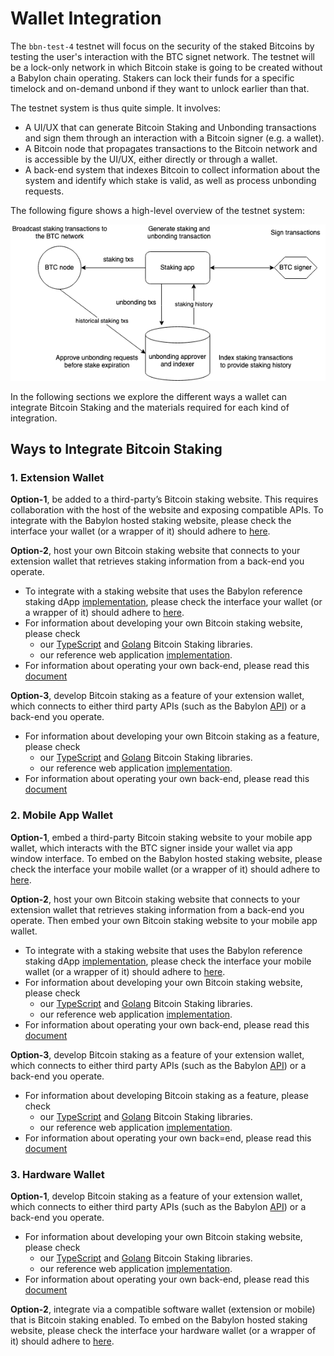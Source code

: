 # Wallet Integration

The `bbn-test-4` testnet will focus on the security of the staked Bitcoins by
testing the user's interaction with the BTC signet network.
The testnet will be a lock-only network in which Bitcoin stake is going to be
created without a Babylon chain operating. Stakers can lock their funds for a
specific timelock and on-demand unbond if they want to unlock earlier than
that.

The testnet system is thus quite simple. It involves:
- A UI/UX that can generate Bitcoin Staking and Unbonding transactions
  and sign them through an interaction with a Bitcoin signer (e.g. a wallet).
- A Bitcoin node that propagates transactions to the Bitcoin network and
  is accessible by the UI/UX, either directly or through a wallet.
- A back-end system that indexes Bitcoin to collect information about the
  system and identify which stake is valid, as well as process unbonding
  requests.

The following figure shows a high-level overview of the testnet system:

![System High Level](./assets/system-high-level.png)

In the following sections we explore the different ways a wallet can integrate
Bitcoin Staking and the materials required for each kind of integration.

## Ways to Integrate Bitcoin Staking

### 1. Extension Wallet

**Option-1**, be added to a third-party’s Bitcoin staking website.
This requires collaboration with the host of the website and
exposing compatible APIs.
To integrate with the Babylon hosted staking website, please check the
interface your wallet (or a wrapper of it) should adhere to
[here](https://github.com/babylonlabs-io/simple-staking/blob/main/docs/WalletIntegration.md).

**Option-2**, host your own Bitcoin staking website that
connects to your extension wallet that retrieves staking
information from a back-end you operate.
- To integrate with a staking website that uses the Babylon reference staking
  dApp [implementation](https://github.com/babylonlabs-io/simple-staking), please
  check the interface your wallet (or a wrapper of it) should adhere to 
  [here](https://github.com/babylonlabs-io/simple-staking/blob/main/docs/WalletIntegration.md).
- For information about developing your own Bitcoin staking website, please check
    - our [TypeScript](https://github.com/babylonlabs-io/btc-staking-ts)
      and [Golang](https://github.com/babylonlabs-io/babylon/tree/dev/btcstaking)
      Bitcoin Staking libraries.
    - our reference web application [implementation](https://github.com/babylonlabs-io/simple-staking).
- For information about operating your own back-end, please read this
  [document](./staking-backend.md)

**Option-3**, develop Bitcoin staking as a feature of your extension wallet,
which connects to either third party APIs
(such as the Babylon [API](https://staking-api.testnet.babylonchain.io/swagger/index.html)) or a back-end you operate.
- For information about developing your own Bitcoin staking as a feature, please check
    - our [TypeScript](https://github.com/babylonlabs-io/btc-staking-ts)
      and [Golang](https://github.com/babylonlabs-io/babylon/tree/dev/btcstaking)
      Bitcoin Staking libraries.
    - our reference web application [implementation](https://github.com/babylonlabs-io/simple-staking).
- For information about operating your own back-end, please read this
  [document](./staking-backend.md)

### 2. Mobile App Wallet

**Option-1**, embed a third-party Bitcoin staking website to your mobile app
wallet, which interacts with the BTC signer inside your wallet via
app window interface.
To embed on the Babylon hosted staking website, please check the
interface your mobile wallet (or a wrapper of it) should adhere to
[here](https://github.com/babylonlabs-io/simple-staking/blob/main/docs/WalletIntegration.md).

**Option-2**, host your own Bitcoin staking website that connects to your
extension wallet that retrieves staking information from a back-end you
operate. Then embed your own Bitcoin staking website to your mobile app wallet.
- To integrate with a staking website that uses the Babylon reference staking
  dApp [implementation](https://github.com/babylonlabs-io/simple-staking), please
  check the interface your mobile wallet (or a wrapper of it) should adhere to 
  [here](https://github.com/babylonlabs-io/simple-staking/blob/main/docs/WalletIntegration.md).
- For information about developing your own Bitcoin staking website, please check
    - our [TypeScript](https://github.com/babylonlabs-io/btc-staking-ts)
      and [Golang](https://github.com/babylonlabs-io/babylon/tree/dev/btcstaking)
      Bitcoin Staking libraries.
    - our reference web application [implementation](https://github.com/babylonlabs-io/simple-staking).
- For information about operating your own back-end, please read this
  [document](./staking-backend.md)

**Option-3**, develop Bitcoin staking as a feature of your extension wallet,
which connects to either third party APIs
(such as the Babylon [API](https://staking-api.testnet.babylonchain.io/swagger/index.html)) or a back-end you operate.
- For information about developing Bitcoin staking as a feature, please check
    - our [TypeScript](https://github.com/babylonlabs-io/btc-staking-ts)
      and [Golang](https://github.com/babylonlabs-io/babylon/tree/dev/btcstaking)
      Bitcoin Staking libraries.
    - our reference web application [implementation](https://github.com/babylonlabs-io/simple-staking).
- For information about operating your own back=end, please read this
  [document](./staking-backend.md)

### 3. Hardware Wallet

**Option-1**, develop Bitcoin staking as a feature of your extension wallet,
which connects to either third party APIs
(such as the Babylon [API](https://staking-api.testnet.babylonchain.io/swagger/index.html)) or a back-end you operate.
- For information about developing your own Bitcoin staking website, please check
    - our [TypeScript](https://github.com/babylonlabs-io/btc-staking-ts)
      and [Golang](https://github.com/babylonlabs-io/babylon/tree/dev/btcstaking)
      Bitcoin Staking libraries.
    - our reference web application [implementation](https://github.com/babylonlabs-io/simple-staking).
- For information about operating your own back-end, please read this
  [document](./staking-backend.md)

**Option-2**, integrate via a compatible software wallet (extension or mobile)
that is Bitcoin staking enabled.
To embed on the Babylon hosted staking website, please check the
interface your hardware wallet (or a wrapper of it) should adhere to
[here](https://github.com/babylonlabs-io/simple-staking/blob/main/docs/WalletIntegration.md).
